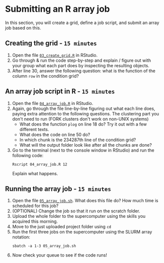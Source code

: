 # Submitting an R array job

In this section, you will create a grid, define a job script, and submit an array job based on this.

## Creating the grid - `15 minutes`
1. Open the file [`03_create_grid.R`](../03_create_grid.R) in RStudio.
2. Go through & run the code step-by-step and explain / figure out with your group what each part does by inspecting the resulting objects.
3. After line 30, answer the following question: what is the function of the column `row` in the condition grid?

## An array job script in R - `15 minutes`
1. Open the file [`04_array_job.R`](../04_array_job.R) in RStudio.
2. Again, go through the file line-by-line figuring out what each line does, paying extra attention to the following questions. The clustering part you don't need to run (FORK clusters don't work on non-UNIX systems)
    - What does the function `plog` on line 18 do? Try it out with a few different texts.
    - What does the code on line 50 do?
    - In which chunk is the 234287th line of the condition grid?
    - What will the output folder look like after all the chunks are done?
3. Go to the terminal (next to the console window in RStudio) and run the following code: 
    ```
    Rscript 04_array_job.R 12
    ``` 
    Explain what happens.


## Running the array job - `15 minutes`
1. Open the file [`05_array_job.sh`](../05_array_job.sh). What does this file do? How much time is scheduled for this job?
2. (OPTIONAL) Change the job so that it run on the scratch folder.
3. Upload the whole folder to the supercomputer using the skills you acquired this morning.
4. Move to the just uploaded project folder using `cd`
5. Run the first three jobs on the supercomputer using the SLURM array notation:
    ```
    sbatch -a 1-3 05_array_job.sh
    ```
5. Now check your queue to see if the code runs!
